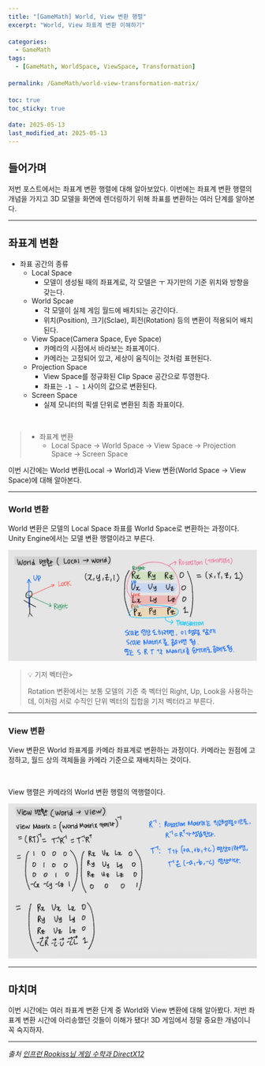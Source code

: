 ```yaml
---
title: "[GameMath] World, View 변환 행렬"
excerpt: "World, View 좌표계 변환 이해하기"

categories:
  - GameMath
tags:
  - [GameMath, WorldSpace, ViewSpace, Transformation]

permalink: /GameMath/world-view-transformation-matrix/

toc: true
toc_sticky: true

date: 2025-05-13
last_modified_at: 2025-05-13
---
```


## 들어가며

저번 포스트에서는 좌표계 변환 행렬에 대해 알아보았다. 이번에는 좌표계 변환 행렬의 개념을 가지고 3D 모델을 화면에 렌더링하기 위해 좌표를 변환하는 여러 단계를 알아본다.

---

## 좌표계 변환

- 좌표 공간의 종류
    - Local Space 
        - 모델이 생성될 때의 좌표계로, 각 모델은 ㅜ 자기만의 기준 위치와 방향을 갖는다.
    - World Spcae
        - 각 모델이 실제 게임 월드에 배치되는 공간이다.
        - 위치(Position), 크기(Sclae), 회전(Rotation) 등의 변환이 적용되어 배치된다.
    - View Space(Camera Space, Eye Space)
        - 카메라의 시점에서 바라보는 좌표계이다.
        - 카메라는 고정되어 있고, 세상이 움직이는 것처럼 표현된다.
    - Projection Space
        - View Space를 정규화된 Clip Space 공간으로 투영한다.
        - 좌표는 `-1 ~ 1` 사이의 값으로 변환된다.
    - Screen Space
        - 실제 모니터의 픽셀 단위로 변환된 최종 좌표이다.

&nbsp;

>- 좌표계 변환
>   - Local Space → World Space → View Space → Projection Space → Screen Space

이번 시간에는 World 변환(Local → World)과 View 변환(World Space → View Space)에 대해 알아본다.

---

### World 변환 

World 변환은 모델의 Local Space 좌표를 World Space로 변환하는 과정이다. Unity Engine에서는 모델 변환 행렬이라고 부른다.

![WorldTransformation](/assets/images/post_img/gamemath/MatrixWorldTransformation.jpg)

> 💡 기저 벡터란>
> 
> Rotation 변환에서는 보통 모델의 기준 축 벡터인 Right, Up, Look을 사용하는데, 이처럼 서로 수직인 단위 벡터의 집합을 기저 벡터라고 부른다.

---

### View 변환

View 변환은 World 좌표계를 카메라 좌표계로 변환하는 과정이다. 카메라는 원점에 고정하고, 월드 상의 객체들을 카메라 기준으로 재배치하는 것이다.

&nbsp;

View 행렬은 카메라의 World 변환 행렬의 역행렬이다.

![ViewTransformation](/assets/images/post_img/gamemath/MatrixViewTransformation.jpg)

---

## 마치며

이번 시간에는 여러 좌표계 변환 단계 중 World와 View 변환에 대해 알아봤다. 저번 좌표계 변환 시간에 아리송했던 것들이 이해가 됐다! 3D 게임에서 정말 중요한 개념이니 꼭 숙지하자.

---

*출처* 
*[인프런 Rookiss님 게임 수학과 DirectX12](https://www.inflearn.com/course/%EC%96%B8%EB%A6%AC%EC%96%BC-3d-mmorpg-2/dashboard)*